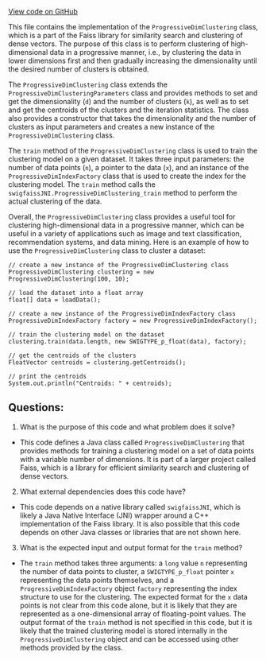 [View code on GitHub](https://github.com/misbahsy/the-algorithm/ann/src/main/java/com/twitter/ann/faiss/swig/ProgressiveDimClustering.java)

This file contains the implementation of the `ProgressiveDimClustering` class, which is a part of the Faiss library for similarity search and clustering of dense vectors. The purpose of this class is to perform clustering of high-dimensional data in a progressive manner, i.e., by clustering the data in lower dimensions first and then gradually increasing the dimensionality until the desired number of clusters is obtained. 

The `ProgressiveDimClustering` class extends the `ProgressiveDimClusteringParameters` class and provides methods to set and get the dimensionality (`d`) and the number of clusters (`k`), as well as to set and get the centroids of the clusters and the iteration statistics. The class also provides a constructor that takes the dimensionality and the number of clusters as input parameters and creates a new instance of the `ProgressiveDimClustering` class.

The `train` method of the `ProgressiveDimClustering` class is used to train the clustering model on a given dataset. It takes three input parameters: the number of data points (`n`), a pointer to the data (`x`), and an instance of the `ProgressiveDimIndexFactory` class that is used to create the index for the clustering model. The `train` method calls the `swigfaissJNI.ProgressiveDimClustering_train` method to perform the actual clustering of the data.

Overall, the `ProgressiveDimClustering` class provides a useful tool for clustering high-dimensional data in a progressive manner, which can be useful in a variety of applications such as image and text classification, recommendation systems, and data mining. Here is an example of how to use the `ProgressiveDimClustering` class to cluster a dataset:

```
// create a new instance of the ProgressiveDimClustering class
ProgressiveDimClustering clustering = new ProgressiveDimClustering(100, 10);

// load the dataset into a float array
float[] data = loadData();

// create a new instance of the ProgressiveDimIndexFactory class
ProgressiveDimIndexFactory factory = new ProgressiveDimIndexFactory();

// train the clustering model on the dataset
clustering.train(data.length, new SWIGTYPE_p_float(data), factory);

// get the centroids of the clusters
FloatVector centroids = clustering.getCentroids();

// print the centroids
System.out.println("Centroids: " + centroids);
```
## Questions: 
 1. What is the purpose of this code and what problem does it solve?
- This code defines a Java class called `ProgressiveDimClustering` that provides methods for training a clustering model on a set of data points with a variable number of dimensions. It is part of a larger project called Faiss, which is a library for efficient similarity search and clustering of dense vectors.

2. What external dependencies does this code have?
- This code depends on a native library called `swigfaissJNI`, which is likely a Java Native Interface (JNI) wrapper around a C++ implementation of the Faiss library. It is also possible that this code depends on other Java classes or libraries that are not shown here.

3. What is the expected input and output format for the `train` method?
- The `train` method takes three arguments: a `long` value `n` representing the number of data points to cluster, a `SWIGTYPE_p_float` pointer `x` representing the data points themselves, and a `ProgressiveDimIndexFactory` object `factory` representing the index structure to use for the clustering. The expected format for the `x` data points is not clear from this code alone, but it is likely that they are represented as a one-dimensional array of floating-point values. The output format of the `train` method is not specified in this code, but it is likely that the trained clustering model is stored internally in the `ProgressiveDimClustering` object and can be accessed using other methods provided by the class.
